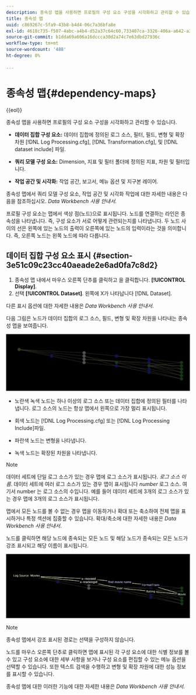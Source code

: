 ```yaml
---
description: 종속성 맵을 사용하면 프로필의 구성 요소 구성을 시각화하고 관리할 수 있습니다.
title: 종속성 맵
uuid: c869267c-5fa9-43b8-b4d4-06c7a36bfa8e
exl-id: 4618c735-f507-4abc-a4b4-d52a37c64c60,733407ca-3326-406a-a642-a3ea3d3f6b8b
source-git-commit: b1dda69a606a16dccca30d2a74c7e63dbd27936c
workflow-type: tm+mt
source-wordcount: '488'
ht-degree: 0%

---
```


# 종속성 맵{#dependency-maps}

{{eol}}

종속성 맵을 사용하면 프로필의 구성 요소 구성을 시각화하고 관리할 수 있습니다.

* **데이터 집합 구성 요소:** 데이터 집합에 정의된 로그 소스, 필터, 필드, 변형 및 확장 차원 [!DNL Log Processing.cfg], [!DNL Transformation.cfg], 및 [!DNL dataset include] 파일.

* **쿼리 모델 구성 요소:** Dimension, 지표 및 필터 폴더에 정의된 지표, 차원 및 필터입니다.
* **작업 공간 및 시각화:** 작업 공간, 보고서, 메뉴 옵션 및 지구본 레이어.

종속성 맵에서 쿼리 모델 구성 요소, 작업 공간 및 시각화 작업에 대한 자세한 내용은 다음을 참조하십시오. *Data Workbench 사용 안내서*.

프로필 구성 요소는 맵에서 색상 점(노드)으로 표시됩니다. 노드를 연결하는 라인은 종속성을 나타냅니다. 즉, 구성 요소가 서로 어떻게 관련되는지를 나타냅니다. 두 노드 사이의 선은 왼쪽에 있는 노드의 출력이 오른쪽에 있는 노드의 입력이라는 것을 의미합니다. 즉, 오른쪽 노드는 왼쪽 노드에 따라 다릅니다.

## 데이터 집합 구성 요소 표시 {#section-3e51c09c23cc40aeade2e6ad0fa7c8d2}

1. 종속성 맵 내에서 마우스 오른쪽 단추를 클릭하고 을 클릭합니다. **[!UICONTROL Display]**.
1. 선택 **[!UICONTROL Dataset]**. 왼쪽에 X가 나타납니다 [!DNL Dataset].

다른 표시 옵션에 대한 자세한 내용은 *Data Workbench 사용 안내서*.

다음 그림은 노드가 데이터 집합의 로그 소스, 필드, 변형 및 확장 차원을 나타내는 종속성 맵을 보여줍니다.

![](assets/vis_DependencyMap.png)

* 노란색 녹색 노드는 하나 이상의 로그 소스 또는 데이터 집합에 정의된 필터를 나타냅니다. 로그 소스의 노드는 항상 맵에서 왼쪽으로 가장 멀리 표시됩니다.
* 회색 노드는 [!DNL Log Processing.cfg] 또는 [!DNL Log Processing Include]파일.

* 파란색 노드는 변형을 나타냅니다.
* 녹색 노드는 확장된 차원을 나타냅니다.

>[!NOTE]
>
>데이터 세트에 단일 로그 소스가 있는 경우 맵에 로그 소스가 표시됩니다. *로그 소스 이름*. 데이터 세트에 여러 로그 소스가 있는 경우 맵이 표시됩니다 *number* 로그 소스. 여기서 number 는 로그 소스의 수입니다. 예를 들어 데이터 세트에 3개의 로그 소스가 있는 경우 맵에 3개의 로그 소스가 표시됩니다.

맵에서 모든 노드를 볼 수 없는 경우 맵을 이동하거나 확대 또는 축소하여 전체 맵을 표시하거나 특정 섹션에 집중할 수 있습니다. 확대/축소에 대한 자세한 내용은 *Data Workbench 사용 안내서*.

노드를 클릭하면 해당 노드에 종속되는 모든 노드 및 해당 노드가 종속되는 모든 노드가 강조 표시되고 해당 이름이 표시됩니다.

![](assets/vis_DependencyMap_HighlightedPath.png)

>[!NOTE]
>
>종속성 맵에서 강조 표시된 경로는 선택을 구성하지 않습니다.

노드를 마우스 오른쪽 단추로 클릭하면 맵에 표시된 각 구성 요소에 대한 식별 정보를 볼 수 있고 구성 요소에 대한 세부 사항을 보거나 구성 요소를 편집할 수 있는 메뉴 옵션을 선택할 수 있습니다. 또한 텍스트 검색을 수행하고 변형 및 확장 차원에 대한 성능 정보를 표시할 수 있습니다.

종속성 맵에 대한 이러한 기능에 대한 자세한 내용은 *Data Workbench 사용 안내서*.
